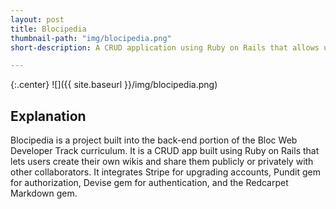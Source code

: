 ```yaml
---
layout: post
title: Blocipedia
thumbnail-path: "img/blocipedia.png"
short-description: A CRUD application using Ruby on Rails that allows users to create public and private Markdown-based wikis.

---
```


{:.center}
![]({{ site.baseurl }}/img/blocipedia.png)

## Explanation

Blocipedia is a project built into the back-end portion of the Bloc Web Developer Track curriculum. It is a CRUD app built using Ruby on Rails that lets users create their own wikis and share them publicly or privately with other collaborators. It integrates Stripe for upgrading accounts, Pundit gem for authorization, Devise gem for authentication, and the Redcarpet Markdown gem. 
